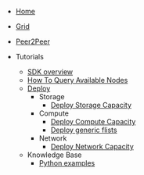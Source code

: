 * [Home](/)
* [Grid](/grid/README.md)
* [Peer2Peer](/grid/peer2peer_storage_compute/README.md)
 
* Tutorials     
  * [SDK overview](./jumpscale_sdk/README.md)
  * [How To Query Available Nodes](./query-nodes.md)
  * [Deploy]()
    * Storage
      * [Deploy Storage Capacity](./use_cases/storage.md)
    * Compute
      * [Deploy Compute Capacity](./use_cases/compute.md)
      * [Deploy generic flists](./use_cases/generic-flist.md)
    * Network
      * [Deploy Network Capacity](./use_cases/compute.md)
  * Knowledge Base
    * [Python examples](./use_cases/examples/README.md)

